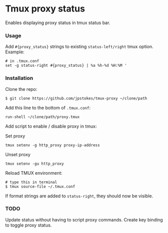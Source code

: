 # Tmux proxy status

Enables displaying proxy status in tmux status bar.

### Usage

Add `#{proxy_status}` strings to existing `status-left/right` tmux option. Example:

    # in .tmux.conf
    set -g status-right #{proxy_status} | %a %h-%d %H:%M '

### Installation

Clone the repo:

    $ git clone https://github.com/jpstokes/tmux-proxy ~/clone/path

Add this line to the bottom of `.tmux.conf`:

    run-shell ~/clone/path/proxy.tmux

Add script to enable / disable proxy in tmux:
  
Set proxy

    tmux setenv -g http_proxy proxy-ip-address
  
Unset proxy

    tmux setenv -gu http_proxy

Reload TMUX environment:

    # type this in terminal
    $ tmux source-file ~/.tmux.conf

If format strings are added to `status-right`, they should now be visible.

### TODO

Update status without having to script proxy commands.
Create key binding to toggle proxy status.
